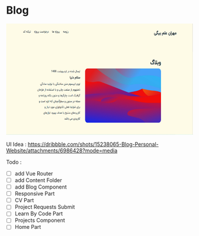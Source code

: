 # Blog

<div align="center">
        <img src="src\assets\Images\Screenshot.png" 
        alt="this is a photo" width="600" height="300">
        <br>
        </div>

UI Idea : https://dribbble.com/shots/15238065-Blog-Personal-Website/attachments/6986428?mode=media
<br>

Todo :
- [ ] add Vue Router
- [ ] add Content Folder
- [ ] add Blog Component
- [ ] Responsive Part
- [ ] CV Part
- [ ] Project Requests Submit
- [ ] Learn By Code Part
- [ ] Projects Component
- [ ] Home Part
